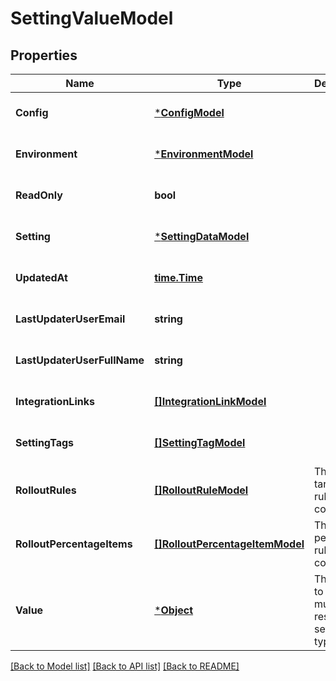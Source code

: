 # SettingValueModel

## Properties
Name | Type | Description | Notes
------------ | ------------- | ------------- | -------------
**Config** | [***ConfigModel**](ConfigModel.md) |  | [optional] [default to null]
**Environment** | [***EnvironmentModel**](EnvironmentModel.md) |  | [optional] [default to null]
**ReadOnly** | **bool** |  | [optional] [default to null]
**Setting** | [***SettingDataModel**](SettingDataModel.md) |  | [optional] [default to null]
**UpdatedAt** | [**time.Time**](time.Time.md) |  | [optional] [default to null]
**LastUpdaterUserEmail** | **string** |  | [optional] [default to null]
**LastUpdaterUserFullName** | **string** |  | [optional] [default to null]
**IntegrationLinks** | [**[]IntegrationLinkModel**](IntegrationLinkModel.md) |  | [optional] [default to null]
**SettingTags** | [**[]SettingTagModel**](SettingTagModel.md) |  | [optional] [default to null]
**RolloutRules** | [**[]RolloutRuleModel**](RolloutRuleModel.md) | The targeting rule collection. | [optional] [default to null]
**RolloutPercentageItems** | [**[]RolloutPercentageItemModel**](RolloutPercentageItemModel.md) | The percentage rule collection. | [optional] [default to null]
**Value** | [***Object**](.md) | The value to serve. It must respect the setting type. | [optional] [default to null]

[[Back to Model list]](../README.md#documentation-for-models) [[Back to API list]](../README.md#documentation-for-api-endpoints) [[Back to README]](../README.md)

